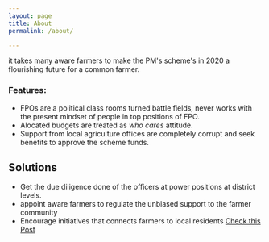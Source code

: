```yaml
---
layout: page
title: About
permalink: /about/

---
```

it takes many aware farmers to make the PM's scheme's in 2020 a flourishing future for a common farmer.

### Features:
* FPOs are a political class rooms turned battle fields, never works with the present mindset of people in top positions of FPO.
* Alocated budgets are treated as *who cares* attitude.
* Support from local agriculture offices are completely corrupt and seek benefits to approve the scheme funds.

## Solutions
* Get the due diligence done of the officers at power positions at district levels.
* appoint aware farmers to regulate the unbiased support to the farmer community
* Encourage initiatives that connects farmers to local residents [Check this Post](https://anandvip.github.io/vartrav_randomly/writing/2020/05/27/involving_farmers.html)